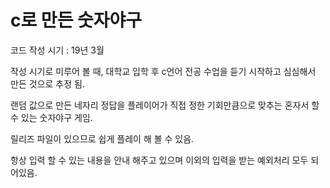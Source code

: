 # c로 만든 숫자야구

코드 작성 시기 : 19년 3월

작성 시기로 미루어 볼 때, 대학교 입학 후 c언어 전공 수업을 듣기 시작하고 심심해서 만든 것으로 추정 됨.

랜덤 값으로 만든 네자리 정답을 플레이어가 직접 정한 기회만큼으로 맞추는 혼자서 할 수 있는 숫자야구 게임.

릴리즈 파일이 있으므로 쉽게 플레이 해 볼 수 있음.

항상 입력 할 수 있는 내용을 안내 해주고 있으며 이외의 입력을 받는 예외처리 모두 되어있음.

